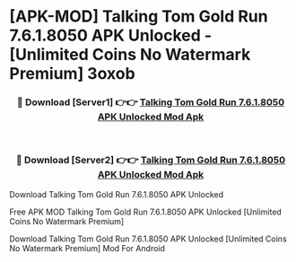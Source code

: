 # [APK-MOD] Talking Tom Gold Run 7.6.1.8050 APK Unlocked - [Unlimited Coins No Watermark Premium] 3oxob



<div align="center">
<h3>🔴 Download [Server1] 👉👉 <a href="https://momento.my/?title=Talking_Tom_Gold_Run_7.6.1.8050_APK_Unlocked">Talking Tom Gold Run 7.6.1.8050 APK Unlocked Mod Apk</a></h3><br>

<h3>🔴 Download [Server2] 👉👉 <a href="https://momento.my/?title=Talking_Tom_Gold_Run_7.6.1.8050_APK_Unlocked">Talking Tom Gold Run 7.6.1.8050 APK Unlocked Mod Apk</a></h3>
</div>



Download Talking Tom Gold Run 7.6.1.8050 APK Unlocked 

Free APK MOD Talking Tom Gold Run 7.6.1.8050 APK Unlocked [Unlimited Coins No Watermark Premium]

Download Talking Tom Gold Run 7.6.1.8050 APK Unlocked [Unlimited Coins No Watermark Premium] Mod For Android
